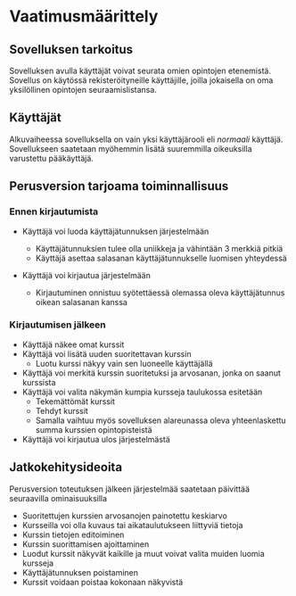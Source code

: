 # Vaatimusmäärittely

## Sovelluksen tarkoitus

Sovelluksen avulla käyttäjät voivat seurata omien opintojen etenemistä. Sovellus on käytössä rekisteröityneille käyttäjille, joilla jokaisella on oma yksilöllinen opintojen seuraamislistansa.

## Käyttäjät
Alkuvaiheessa sovelluksella on vain yksi käyttäjärooli eli *normaali* käyttäjä. Sovellukseen saatetaan myöhemmin lisätä suuremmilla oikeuksilla varustettu pääkäyttäjä.


## Perusversion tarjoama toiminnallisuus

### Ennen kirjautumista
* Käyttäjä voi luoda käyttäjätunnuksen järjestelmään 
  * Käyttäjätunnuksien tulee olla uniikkeja ja vähintään 3 merkkiä pitkiä
  * Käyttäjä asettaa salasanan käyttäjätunnukselle luomisen yhteydessä

* Käyttäjä voi kirjautua järjestelmään
  * Kirjautuminen onnistuu syötettäessä olemassa oleva käyttäjätunnus oikean salasanan kanssa

### Kirjautumisen jälkeen
* Käyttäjä näkee omat kurssit
* Käyttäjä voi lisätä uuden suoritettavan kurssin
  * Luotu kurssi näkyy vain sen luoneelle käyttäjällä
* Käyttäjä voi merkitä kurssin suoritetuksi ja arvosanan, jonka on saanut kurssista
* Käyttäjä voi valita näkymän kumpia kursseja taulukossa esitetään
  * Tekemättömät kurssit
  * Tehdyt kurssit
  * Samalla vaihtuu myös sovelluksen alareunassa oleva yhteenlaskettu summa kurssien opintopisteistä
* Käyttäjä voi kirjautua ulos järjestelmästä

## Jatkokehitysideoita
Perusversion toteutuksen jälkeen järjestelmää saatetaan päivittää seuraavilla ominaisuuksilla
* Suoritettujen kurssien arvosanojen painotettu keskiarvo
* Kursseilla voi olla kuvaus tai aikataulutukseen liittyviä tietoja
* Kurssin tietojen editoiminen
* Kurssin suorittamisen ajoittaminen
* Luodut kurssit näkyvät kaikille ja muut voivat valita muiden luomia kursseja
* Käyttäjätunnuksen poistaminen
* Kurssit voidaan poistaa kokonaan näkyvistä
